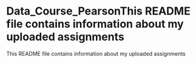 # Data_Course_PearsonThis README file contains information about my uploaded assignments
This README file contains information about my uploaded assignments
